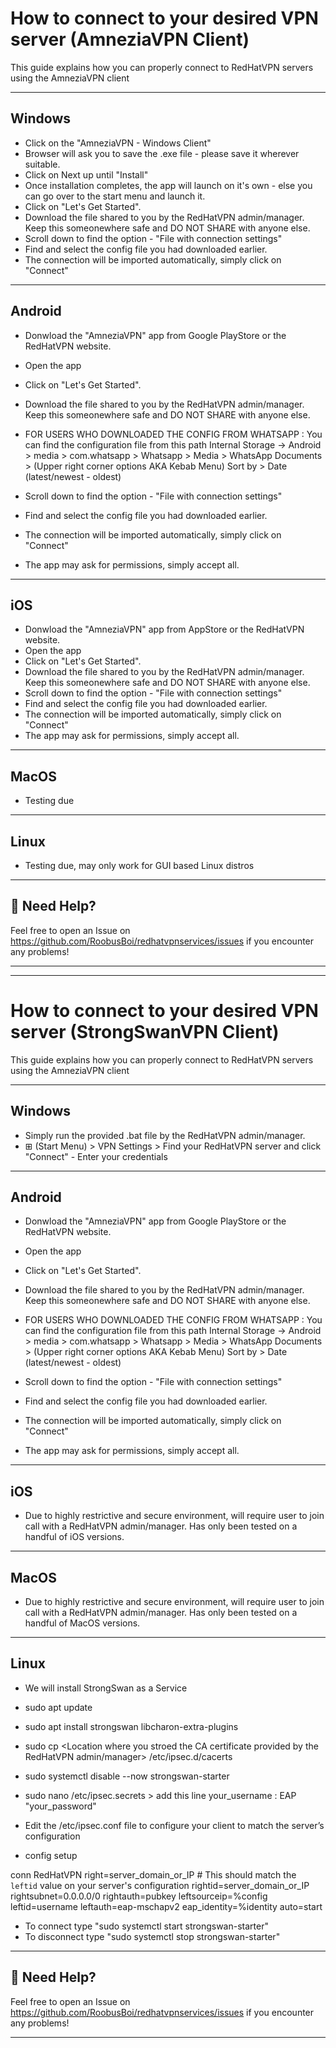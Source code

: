 # How to connect to your desired VPN server (AmneziaVPN Client)

This guide explains how you can properly connect to RedHatVPN servers using the AmneziaVPN client

---

## Windows

- Click on the "AmneziaVPN - Windows Client"
- Browser will ask you to save the .exe file - please save it wherever suitable.
- Click on Next up until "Install"
- Once installation completes, the app will launch on it's own - else you can go over to the start menu and launch it.
- Click on "Let's Get Started".
- Download the file shared to you by the RedHatVPN admin/manager. Keep this someonewhere safe and DO NOT SHARE with anyone else.
- Scroll down to find the option - "File with connection settings"
- Find and select the config file you had downloaded earlier.
- The connection will be imported automatically, simply click on "Connect"

---

## Android

- Donwload the "AmneziaVPN" app from Google PlayStore or the RedHatVPN website.
- Open the app
- Click on "Let's Get Started".
- Download the file shared to you by the RedHatVPN admin/manager. Keep this someonewhere safe and DO NOT SHARE with anyone else.
- FOR USERS WHO DOWNLOADED THE CONFIG FROM WHATSAPP : You can find the configuration file from this path
  Internal Storage -> Android > media > com.whatsapp > Whatsapp > Media > WhatsApp Documents > (Upper right corner options AKA Kebab Menu) Sort by > Date (latest/newest - oldest)
  
- Scroll down to find the option - "File with connection settings"
- Find and select the config file you had downloaded earlier.
- The connection will be imported automatically, simply click on "Connect"
- The app may ask for permissions, simply accept all.

---

## iOS

- Donwload the "AmneziaVPN" app from AppStore or the RedHatVPN website.
- Open the app
- Click on "Let's Get Started".
- Download the file shared to you by the RedHatVPN admin/manager. Keep this someonewhere safe and DO NOT SHARE with anyone else.
- Scroll down to find the option - "File with connection settings"
- Find and select the config file you had downloaded earlier.
- The connection will be imported automatically, simply click on "Connect"
- The app may ask for permissions, simply accept all.
  
---

## MacOS

- Testing due
  
---

## Linux

- Testing due, may only work for GUI based Linux distros

---

## 📣 Need Help?

Feel free to open an Issue on https://github.com/RoobusBoi/redhatvpnservices/issues if you encounter any problems!

---
---

# How to connect to your desired VPN server (StrongSwanVPN Client)

This guide explains how you can properly connect to RedHatVPN servers using the AmneziaVPN client

---

## Windows

- Simply run the provided .bat file by the RedHatVPN admin/manager.
- ⊞ (Start Menu) > VPN Settings > Find your RedHatVPN server and click "Connect" - Enter your credentials

---

## Android

- Donwload the "AmneziaVPN" app from Google PlayStore or the RedHatVPN website.
- Open the app
- Click on "Let's Get Started".
- Download the file shared to you by the RedHatVPN admin/manager. Keep this someonewhere safe and DO NOT SHARE with anyone else.
- FOR USERS WHO DOWNLOADED THE CONFIG FROM WHATSAPP : You can find the configuration file from this path
  Internal Storage -> Android > media > com.whatsapp > Whatsapp > Media > WhatsApp Documents > (Upper right corner options AKA Kebab Menu) Sort by > Date (latest/newest - oldest)
  
- Scroll down to find the option - "File with connection settings"
- Find and select the config file you had downloaded earlier.
- The connection will be imported automatically, simply click on "Connect"
- The app may ask for permissions, simply accept all.

---

## iOS

- Due to highly restrictive and secure environment, will require user to join call with a RedHatVPN admin/manager. Has only been tested on a handful of iOS versions.
---

## MacOS

- Due to highly restrictive and secure environment, will require user to join call with a RedHatVPN admin/manager. Has only been tested on a handful of MacOS versions.
  
---

## Linux

- We will install StrongSwan as a Service
- sudo apt update
- sudo apt install strongswan libcharon-extra-plugins
- sudo cp <Location where you stroed the CA certificate provided by the RedHatVPN admin/manager> /etc/ipsec.d/cacerts
- sudo systemctl disable --now strongswan-starter
- sudo nano /etc/ipsec.secrets > add this line
       your_username : EAP "your_password"

- Edit the /etc/ipsec.conf file to configure your client to match the server’s configuration
- config setup

conn RedHatVPN
    right=server_domain_or_IP
    # This should match the `leftid` value on your server's configuration
    rightid=server_domain_or_IP
    rightsubnet=0.0.0.0/0
    rightauth=pubkey
    leftsourceip=%config
    leftid=username
    leftauth=eap-mschapv2
    eap_identity=%identity
    auto=start

- To connect type "sudo systemctl start strongswan-starter"
- To disconnect type "sudo systemctl stop strongswan-starter"

---

## 📣 Need Help?

Feel free to open an Issue on https://github.com/RoobusBoi/redhatvpnservices/issues if you encounter any problems!

---
